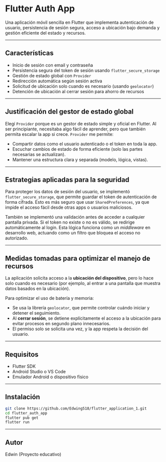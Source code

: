 # Flutter Auth App

Una aplicación móvil sencilla en Flutter que implementa autenticación de usuario, persistencia de sesión segura, acceso a ubicación bajo demanda y gestión eficiente del estado y recursos.

---

## Características

- Inicio de sesión con email y contraseña
- Persistencia segura del token de sesión usando `flutter_secure_storage`
- Gestión de estado global con `Provider`
- Redirección automática según sesión activa
- Solicitud de ubicación solo cuando es necesario (usando `geolocator`)
- Detención de ubicación al cerrar sesión para ahorro de recursos

---

## Justificación del gestor de estado global

Elegí `Provider` porque es un gestor de estado simple y oficial en Flutter. Al ser principiante, necesitaba algo fácil de aprender, pero que también permita escalar la app si crece. `Provider` me permite:

- Compartir datos como el usuario autenticado o el token en toda la app.
- Escuchar cambios de estado de forma eficiente (solo las partes necesarias se actualizan).
- Mantener una estructura clara y separada (modelo, lógica, vistas).

---

## Estrategias aplicadas para la seguridad

Para proteger los datos de sesión del usuario, se implementó `flutter_secure_storage`, que permite guardar el token de autenticación de forma cifrada. Esto es más seguro que usar `SharedPreferences`, ya que impide el acceso fácil desde otras apps o usuarios maliciosos.

También se implementó una validación antes de acceder a cualquier pantalla privada. Si el token no existe o no es válido, se redirige automáticamente al login. Esta lógica funciona como un *middleware* en desarrollo web, actuando como un filtro que bloquea el acceso no autorizado.

---

## Medidas tomadas para optimizar el manejo de recursos

La aplicación solicita acceso a la **ubicación del dispositivo**, pero lo hace solo cuando es necesario (por ejemplo, al entrar a una pantalla que muestra datos basados en la ubicación).

Para optimizar el uso de batería y memoria:

- Se usa la librería `geolocator`, que permite controlar cuándo iniciar y detener el seguimiento.
- Al **cerrar sesión**, se detiene explícitamente el acceso a la ubicación para evitar procesos en segundo plano innecesarios.
- El permiso solo se solicita una vez, y la app respeta la decisión del usuario.

---

## Requisitos

- Flutter SDK
- Android Studio o VS Code
- Emulador Android o dispositivo físico

---

## Instalación

```bash
git clone https://github.com/Edwing518/flutter_application_1.git
cd flutter_auth_app
flutter pub get
flutter run
```

---

## Autor

Edwin (Proyecto educativo)
